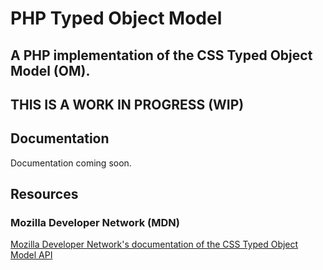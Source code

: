 # PHP Typed Object Model
## A PHP implementation of the CSS Typed Object Model (OM).

## THIS IS A WORK IN PROGRESS (WIP)

## Documentation
Documentation coming soon.

## Resources

### Mozilla Developer Network (MDN)
[Mozilla Developer Network's documentation of the CSS Typed Object Model API](https://developer.mozilla.org/en-US/docs/Web/API/CSS_Typed_OM_API)